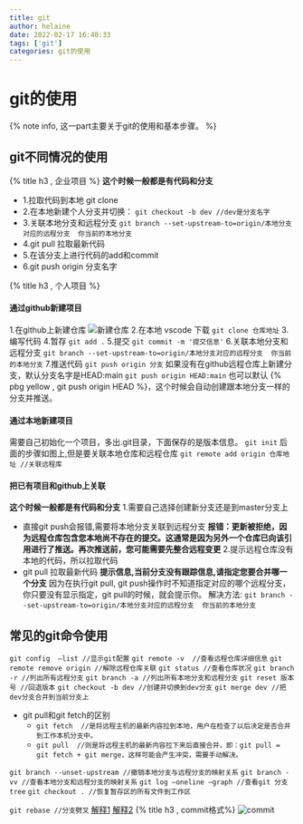 ```yaml
---
title: git
author: helaine
date: 2022-02-17 16:40:33
tags: ['git']
categories: git的使用
---
```


# git的使用

{% note info, 这一part主要关于git的使用和基本步骤。 %}

## git不同情况的使用

{% title h3 , 企业项目 %}
**这个时候一般都是有代码和分支**
* 1.拉取代码到本地 git clone
* 2.在本地新建个人分支并切换：
`git checkout -b dev //dev是分支名字`
* 3.关联本地分支和远程分支 
`git branch --set-upstream-to=origin/本地分支对应的远程分支  你当前的本地分支`
* 4.git pull 拉取最新代码
* 5.在该分支上进行代码的add和commit
* 6.git push origin 分支名字

{% title h3 , 个人项目 %}
#### 通过github新建项目
1.在github上新建仓库 
![新建仓库](1.png)
2.在本地 vscode 下载
`git clone 仓库地址`
3.编写代码
4.暂存
`git add .`
5.提交
`git commit -m '提交信息'`
6.关联本地分支和远程分支 
`git branch --set-upstream-to=origin/本地分支对应的远程分支  你当前的本地分支`
7.推送代码
`git push origin 分支`
如果没有在github远程仓库上新建分支，默认分支名字是HEAD:main
`git push origin HEAD:main`
也可以默认 {% pbg yellow , git push origin HEAD %}，这个时候会自动创建跟本地分支一样的分支并推送。

#### 通过本地新建项目
需要自己初始化一个项目，多出.git目录，下面保存的是版本信息。
`git init`
后面的步骤如图上,但是要关联本地仓库和远程仓库
`git remote add origin 仓库地址 //关联远程库`

#### 把已有项目和github上关联
**这个时候一般都是有代码和分支**
1.需要自己选择创建新分支还是到master分支上
* 直接git push会报错,需要将本地分支关联到远程分支
	**报错：更新被拒绝，因为远程仓库包含您本地尚不存在的提交。这通常是因为另外一个仓库已向该引用进行了推送。再次推送前，您可能需要先整合远程变更**
2.提示远程仓库没有本地的代码，所以拉取代码
* git pull 拉取最新代码
	**提示信息,当前分支没有跟踪信息,请指定您要合并哪一个分支**
因为在执行git pull, git push操作时不知道指定对应的哪个远程分支，你只要没有显示指定，git pull的时候，就会提示你。
解决方法:
`git branch --set-upstream-to=origin/本地分支对应的远程分支  你当前的本地分支	`	


## 常见的git命令使用
`git config  —list //显示git配置`
`git remote -v  //查看远程仓库详细信息`
`git remote remove origin //解除远程仓库关联`
`git status //查看仓库状况`
`git branch -r //列出所有远程分支`
`git branch -a //列出所有本地分支和远程分支`
`git reset 版本号 //回退版本`
`git checkout -b dev //创建并切换到dev分支`
`git merge dev //把dev分支合并到当前分支上`
* git pull和git fetch的区别
	* `git fetch  //是将远程主机的最新内容拉到本地，用户在检查了以后决定是否合并到工作本机分支中。`
	* `git pull  //则是将远程主机的最新内容拉下来后直接合并，即：git pull = git fetch + git merge，这样可能会产生冲突，需要手动解决。`

`git branch --unset-upstream //撤销本地分支与远程分支的映射关系`
`git branch -vv //查看本地分支和远程分支的映射关系`
`git log —oneline —graph //查看git 分支 tree`
`git checkout . //恢复暂存区的所有文件到工作区`

`git rebase //分支劈叉` [解释1](https://www.jianshu.com/p/f7ed3dd0d2d8)  [解释2](https://www.bilibili.com/video/av51229455?zw)
{% title h3 , commit格式%}
![commit](feat.png)





